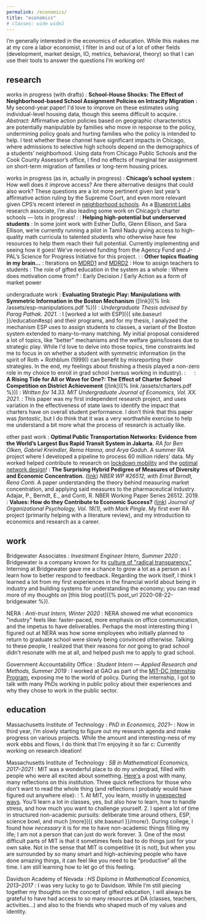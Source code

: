 ```yaml
---
permalink: /economics/
title: "economics"
# classes: wide wide2
---
```


I’m generally interested in the economics of education. While this makes me at my core a labor economist, I filter in and out of a lot of other fields (development, market design, IO, metrics, behavioral, theory) so that I can use their tools to answer the questions I’m working on!  

## research

works in progress (with drafts)
: **School-House Shocks: The Effect of Neighborhood-based School Assignment Policies on Intracity Migration**
: My second-year paper! I'd love to improve on these estimates using individual-level housing data, though this seems difficult to acquire.
: *Abstract:* Affirmative action policies based on geographic characteristics are potentially manipulable by families who move in response to the policy, undermining policy goals and hurting families who the policy is intended to help. I test whether these channel have significant impacts in Chicago, where admissions to selective high schools depend on the demographics of a students’ neighborhood. Using data from Chicago Public Schools and the Cook County Assessor’s office, I find no effects of marginal tier assignment on short-term migration of families or long-term housing prices.

works in progress (as in, actually in progress)
: **Chicago’s school system**
: How well does it improve access? Are there alternative designs that could also work? These questions are a lot more pertinent given last year’s affirmative action ruling by the Supreme Court, and even more relevant given CPS’s recent interest in [neighborhood schools](https://www.cpsboe.org/content/documents/23-1214-rs3.pdf). As a [Blueprint Labs](https://blueprintlabs.mit.edu/) research associate, I’m also leading some work on Chicago’s charter schools — lots in progress!
:
: **Helping high-potential but underserved students**
: In some joint work with Esther Duflo, Glenn Ellison, and Sara Ellison, we’re currently running a pilot in Tamil Nadu giving access to high-quality math curricula to talented students who otherwise have few resources to help them reach their full potential. Currently implementing and seeing how it goes! We’ve received funding from the Agency Fund and J-PAL’s Science for Progress Initiative for this project.
: 
: **Other topics floating in my brain…**
: Iterations on [MDRD1](https://onlinelibrary.wiley.com/doi/abs/10.3982/ECTA13925) and [MDRD2](https://onlinelibrary.wiley.com/doi/full/10.3982/ECTA17125)
: How to assign teachers to students
: The role of gifted education in the system as a whole
: Where does motivation come from?
: Early Decision / Early Action as a form of market power

undergraduate work
: **Evaluating Strategic Play: Manipulations with Symmetric Information in the Boston Mechanism** ([link]({% link /assets/esp-manipulations.pdf %})) <a name="thesis"></a>
: *Undergraduate Thesis advised by Parag Pathak. 2021.*
: I [worked a lot with ESP]({{ site.baseurl }}/education#esp) and their programs, and for my thesis, I analyzed the mechanism ESP uses to assign students to classes, a variant of the Boston system extended to many-to-many matching. My initial proposal considered a lot of topics, like "better" mechanisms and the welfare gains/losses due to strategic play. While I'd love to delve into those topics, time constraints led me to focus in on whether a student with symmetric information (in the spirit of Roth + Rothblum (1999)) can benefit by misreporting their strategies. In the end, my feelings about finishing a thesis played a non-zero role in my choice to enroll in grad school (versus working in industry).
:  
: **A Rising Tide for All or Wave for One?: The Effect of Charter School Competition on District Achievement** ([link]({% link /assets/charters.pdf %}))
: *Written for 14.33. MIT Undergraduate Journal of Economics, Vol. XX. 2021.*
: This paper was my first independent research project, and uses variation in the effectiveness of state laws to identify the impact that charters have on overall student performance. I don’t think that this paper was *fantastic*, but I do think that it was a very worthwhile exercise to help me understand a bit more what the process of research is actually like.

other past work
: **Optimal Public Transportation Networks: Evidence from the World’s Largest Bus Rapid Transit System in Jakarta.** *RA for Ben Olken, Gabriel Kreindler, Rema Hanna, and Arya Gaduh*. A summer RA project where I developed a pipeline to process 60 million riders’ data. My worked helped contribute to research on [lockdown mobility](https://histecon.fas.harvard.edu/climate-loss/indonesia/index.html) and the [optimal network design](https://www.nber.org/papers/w31369)!
: **The Surprising Hybrid Pedigree of Measures of Diversity and Economic Concentration.** ([link](https://www.nber.org/papers/w26512.pdf)) *NBER WP #26512, with Ernst Berndt, Rena Conti*. A paper understanding the theory behind measuring market concentration, and applying said measures to the pharmaceutical industry. Adajar, P., Berndt, E., and Conti, R. NBER Working Paper Series 26512. 2019.
: **Values: How do they Contribute to Economic Success?** ([link](http://www.na-businesspress.com/JOP/JOP18-1/PingleM_18_1.pdf)) *Journal of Organizational Psychology,  Vol. 18(1), with Mark Pingle*. My first ever RA project (primarily helping with a literature review), and my introduction to economics and research as a career.


## work
Bridgewater Associates
: *Investment Engineer Intern, Summer 2020*
: Bridgewater is a company known for its [culture of "radical transparency."](https://www.bridgewater.com/media-archive/culture/) Interning at Bridgewater gave me a chance to grow a lot as a person as I learn how to better respond to feedback. Regarding the work itself, I think I learned a lot from my first experiences in the financial world about being in industry and building systems for understanding the economy; you can read more of my thoughts on [this blog post]({% post_url 2020-08-22-bridgewater %}).

NERA
: *Anti-trust Intern, Winter 2020*
: NERA showed me what economics "industry" feels like: faster-paced, more emphasis on office communication, and the impetus to have deliverables. Perhaps the most interesting thing I figured out at NERA was how some employees who initially planned to return to graduate school were slowly being convinced otherwise. Talking to these people, I realized that their reasons for *not* going to grad school didn’t resonate with me at all, and helped push me to apply to grad school.

Government Accountability Office
: *Student Intern — Applied Research and Methods, Summer 2019*
: I worked at GAO as part of the [MIT-DC Internship Program](https://summerwash.mit.edu/), exposing me to the world of policy. During the internship, I got to talk with many PhDs working in public policy about their experiences and why they chose to work in the public sector.

## education

Massachusetts Institute of Technology
: *PhD in Economics, 2021–*
: Now in third year, I’m slowly starting to figure out my research agenda and make progress on various projects. While the amount and interesting-ness of my work ebbs and flows, I do think that I’m enjoying it so far c: Currently working on research ideation!

Massachusetts Institute of Technology
: *SB in Mathematical Economics, 2017–2021*
: MIT was a wonderful place to do my undergrad, filled with people who were all excited about something. [Here's](https://mitadmissions.org/blogs/entry/ten/) a post with many, many reflections on this institution. Three quick reflections for those who don't want to read the whole thing (and reflections I probably would have figured out anywhere else):
: 1. At MIT, you learn, mostly in [unexpected ways](https://mitadmissions.org/blogs/entry/what-i-learned-from-classes/). You’ll learn a lot in classes, yes, but also how to learn, how to handle stress, and how much you want to challenge yourself.
2. I spent a lot of time in structured non-academic pursuits: deliberate time around others, ESP, science bowl, and much [more]({{ site.baseurl }}/more/). During college, I found how *necessary* it is for me to have non-academic things filling my life; I am not a person that can just do work forever.
3. One of the most difficult parts of MIT is that it sometimes feels bad to do things just for your own sake. Not in the sense that MIT is competitive (it is not), but when you are surrounded by so many smart and high-achieving people who have done amazing things, it can feel like you need to be “productive” all the time. I am still learning how to let go of this feeling.

Davidson Academy of Nevada
: *HS Diploma in Mathematical Economics, 2013–2017*
: I was very lucky to go to Davidson. While I’m still piecing together my thoughts on the concept of gifted education, I will always be grateful to have had access to so many resources at DA (classes, teachers, activities…) and also to the friends who shaped much of my values and identity.
